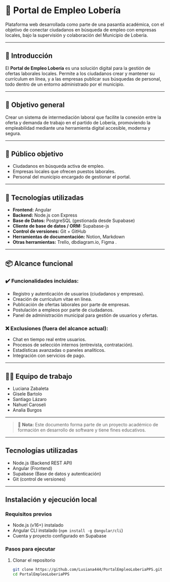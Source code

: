 # 📌 Portal de Empleo Lobería

Plataforma web desarrollada como parte de una pasantía académica, con el objetivo de conectar ciudadanos en búsqueda de empleo con empresas locales, bajo la supervisión y colaboración del Municipio de Lobería.

---

## 🧭 Introducción

El **Portal de Empleo Lobería** es una solución digital para la gestión de ofertas laborales locales. Permite a los ciudadanos crear y mantener su currículum en línea, y a las empresas publicar sus búsquedas de personal, todo dentro de un entorno administrado por el municipio.

---

## 🎯 Objetivo general

Crear un sistema de intermediación laboral que facilite la conexión entre la oferta y demanda de trabajo en el partido de Lobería, promoviendo la empleabilidad mediante una herramienta digital accesible, moderna y segura.

---

## 👥 Público objetivo

- Ciudadanos en búsqueda activa de empleo.
- Empresas locales que ofrecen puestos laborales.
- Personal del municipio encargado de gestionar el portal.

---

## 🧰 Tecnologías utilizadas

- **Frontend:** Angular
- **Backend:** Node.js con Express
- **Base de Datos:** PostgreSQL (gestionada desde Supabase)
- **Cliente de base de datos / ORM:** Supabase-js
- **Control de versiones:** Git + GitHub
- **Herramientas de documentación:** Notion, Markdown
- **Otras herramientas:** Trello, dbdiagram.io, Figma .

---

## 📦 Alcance funcional

### ✔️ Funcionalidades incluidas:
- Registro y autenticación de usuarios (ciudadanos y empresas).
- Creación de currículum vitae en línea.
- Publicación de ofertas laborales por parte de empresas.
- Postulación a empleos por parte de ciudadanos.
- Panel de administración municipal para gestión de usuarios y ofertas.

### ❌ Exclusiones (fuera del alcance actual):
- Chat en tiempo real entre usuarios.
- Procesos de selección internos (entrevista, contratación).
- Estadísticas avanzadas o paneles analíticos.
- Integración con servicios de pago.

---

## 👨‍💻 Equipo de trabajo

- Luciana Zabaleta  
- Gisele Bartolo  
- Santiago Lázaro  
- Nahuel Caroseli  
- Analia Burgos  

---



> 📝 **Nota:** Este documento forma parte de un proyecto académico de formación en desarrollo de software y tiene fines educativos.

---


## Tecnologías utilizadas

- Node.js (Backend REST API)  
- Angular (Frontend)  
- Supabase (Base de datos y autenticación)  
- Git (control de versiones)

---

## Instalación y ejecución local

### Requisitos previos

- Node.js (v16+) instalado  
- Angular CLI instalado (`npm install -g @angular/cli`)  
- Cuenta y proyecto configurado en Supabase  

### Pasos para ejecutar

1. Clonar el repositorio  
   ```bash
   git clone https://github.com/Lusiana444/PortalEmpleoLoberiaPPS.git
   cd PortalEmpleoLoberiaPPS

